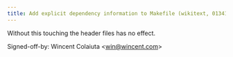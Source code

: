 ```yaml
---
title: Add explicit dependency information to Makefile (wikitext, 0134138)
---
```


Without this touching the header files has no effect.

Signed-off-by: Wincent Colaiuta &lt;win@wincent.com&gt;
